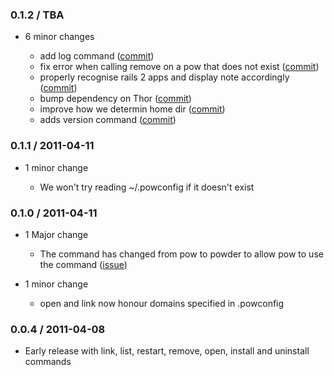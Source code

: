 ### 0.1.2 / TBA ###

* 6 minor changes

  * add log command
    ([commit](https://github.com/Rodreegez/powder/commit/140ef1fef456e3cbe266a2df61b03f3e9c403aeb))
  * fix error when calling remove on a pow that does not exist 
    ([commit](https://github.com/Rodreegez/powder/commit/948f7251153afaab7c881b312b094d9843919dcb))
  * properly recognise rails 2 apps and display note accordingly
    ([commit](https://github.com/Rodreegez/powder/commit/0445eb652ec824a7f84d12567539a7c2515341a2))
  * bump dependency on Thor
    ([commit](https://github.com/Rodreegez/powder/commit/493a8f84c27b94fcd24dc84168a47a7c399a9ba1))
  * improve how we determin home dir
    ([commit](https://github.com/Rodreegez/powder/commit/b2e70ca790420a06c21a7f4fc466c167c65fb173))
  * adds version command 
    ([commit](https://github.com/Rodreegez/powder/commit/3bb995e2ce5ee2f62735b681b2c15418438f2df4))

### 0.1.1 / 2011-04-11 ###

* 1 minor change

  * We won't try reading ~/.powconfig if it doesn't exist

### 0.1.0 / 2011-04-11 ###

* 1 Major change

  * The command has changed from pow to powder to allow pow to use the command
  ([issue](https://github.com/Rodreegez/powder/issues/5))
  
* 1 minor change

  * open and link now honour domains specified in .powconfig

### 0.0.4 / 2011-04-08 ###

* Early release with link, list, restart, remove, open, install and uninstall commands
